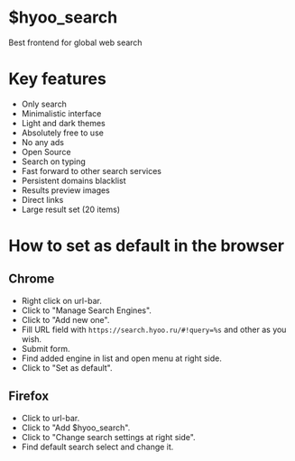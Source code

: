 # $hyoo_search

Best frontend for global web search

# Key features

- Only search
- Minimalistic interface
- Light and dark themes
- Absolutely free to use
- No any ads
- Open Source
- Search on typing
- Fast forward to other search services
- Persistent domains blacklist
- Results preview images
- Direct links
- Large result set (20 items)

# How to set as default in the browser

## Chrome

- Right click on url-bar.
- Click to "Manage Search Engines".
- Click to "Add new one".
- Fill URL field with `https://search.hyoo.ru/#!query=%s` and other as you wish.
- Submit form.
- Find added engine in list and open menu at right side.
- Click to "Set as default".

## Firefox

- Click to url-bar.
- Click to "Add $hyoo_search".
- Click to "Change search settings at right side".
- Find default search select and change it.

